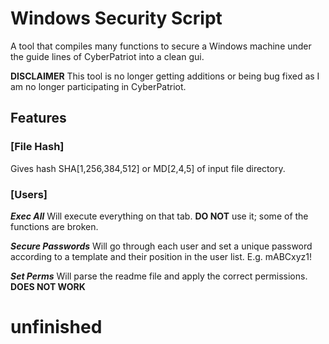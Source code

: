# Windows Security Script
A tool that compiles many functions to secure a Windows machine under the guide lines of CyberPatriot into a clean gui.

**DISCLAIMER** This tool is no longer getting additions or being bug fixed as I am no longer participating in CyberPatriot.

## Features

### [File Hash]
Gives hash SHA[1,256,384,512] or MD[2,4,5] of input file directory.


### [Users]
***Exec All*** Will execute everything on that tab. **DO NOT** use it; some of the functions are broken.

***Secure Passwords*** Will go through each user and set a unique password according to a template and their position in the user list. E.g. mABCxyz1!

***Set Perms*** Will parse the readme file and apply the correct permissions. **DOES NOT WORK**

# unfinished
